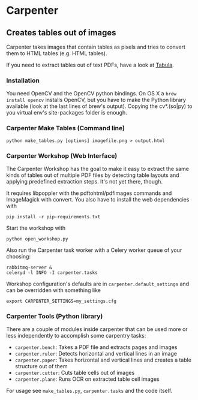 # Carpenter

## Creates tables out of images

Carpenter takes images that contain tables as pixels and tries to convert them to HTML tables (e.g. HTML tables).

If you need to extract tables out of text PDFs, have a look at [Tabula](https://github.com/jazzido/tabula).


### Installation

You need OpenCV and the OpenCV python bindings. On OS X a `brew install opencv` installs OpenCV, but you have to make the Python library available (look at the last lines of brew's output). Copying the cv*.(so|py) to you virtual env's site-packages folder is enough.

### Carpenter Make Tables (Command line)

    python make_tables.py [options] imagefile.png > output.html


### Carpenter Workshop (Web Interface)

The Carpenter Workshop has the goal to make it easy to extract the same kinds of tables out of multiple PDF files by detecting table layouts and applying predefined extraction steps. It's not yet there, though.

It requires libpoppler with the pdftohtml/pdfimages commands and ImageMagick with convert. You also have to install the web dependencies with

    pip install -r pip-requirements.txt

Start the workshop with

    python open_workshop.py

Also run the Carpenter task worker with a Celery worker queue of your choosing:

    rabbitmq-server &
    celeryd -l INFO -I carpenter.tasks

Workshop configuration's defaults are in `carpenter.default_settings` and can be overridden with something like

    export CARPENTER_SETTINGS=my_settings.cfg


### Carpenter Tools (Python library)

There are a couple of modules inside carpenter that can be used more or less independently to accomplish some carpentry tasks:

- `carpenter.bench`: Takes a PDF file and extracts pages and images
- `carpenter.ruler`: Detects horizontal and vertical lines in an image
- `carpenter.paper`: Takes horizontal and vertical lines and creates a table structure out of them
- `carpenter.cutter`: Cuts table cells out of images
- `carpenter.plane`: Runs OCR on extracted table cell images

For usage see `make_tables.py`, `carpenter.tasks` and the code itself.
